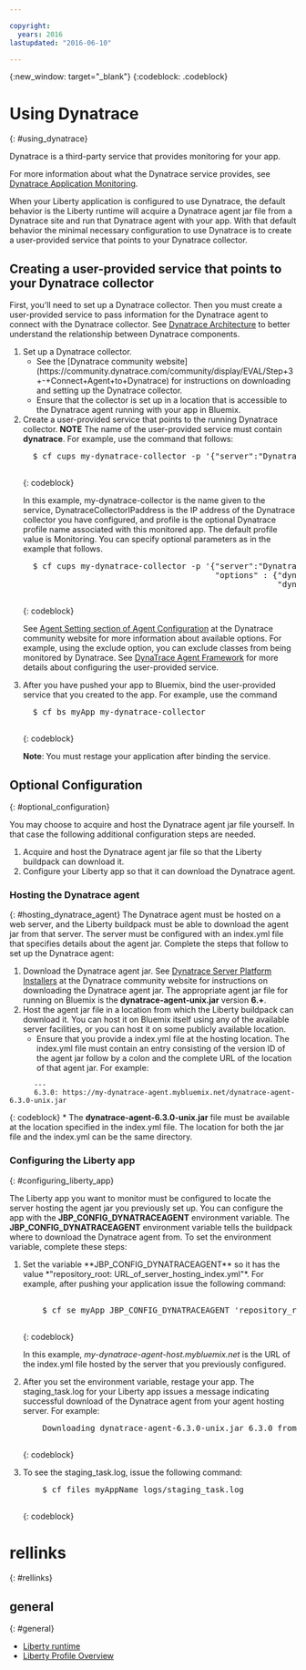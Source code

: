 ```yaml
---

copyright:
  years: 2016
lastupdated: "2016-06-10"

---
```


{:new_window: target="_blank"}
{:codeblock: .codeblock}

# Using Dynatrace
{: #using_dynatrace}

Dynatrace is a third-party service that provides monitoring for your app.

For more information about what the Dynatrace service provides, see [Dynatrace Application Monitoring](http://www.dynatrace.com/en/products/application-monitoring.html).

When your Liberty application is configured to use Dynatrace, the default behavior is the
Liberty runtime will acquire a Dynatrace agent jar file from a Dynatrace site and run
that Dynatrace agent with your app.  With that default behavior the minimal necessary
configuration to use Dynatrace is to create a user-provided service that points to
your Dynatrace collector.

## Creating a user-provided service that points to your Dynatrace collector

First, you'll need to set up a Dynatrace collector.  Then you must create a user-provided
service to pass information for the Dynatrace agent to connect with the Dynatrace collector. See [Dynatrace Architecture](https://community.dynatrace.com/community/display/DOCDT63/Architecture) to better understand the relationship between Dynatrace components.

<ol>
<li>Set up a Dynatrace collector.
  <ul>
  <li>See the [Dynatrace community website](https://community.dynatrace.com/community/display/EVAL/Step+3+-+Connect+Agent+to+Dynatrace) for instructions on downloading and setting up the Dynatrace collector.
  </li>
  <li>Ensure that the collector is set up in a location that is accessible to the Dynatrace agent running with your app in Bluemix.
  </li>
  </ul>
</li>
<li>Create a user-provided service that points to the running Dynatrace collector. <b>NOTE</b> The name of the user-provided service must contain <b>dynatrace</b>.  For example, use the command that follows:

  <pre>
  $ cf cups my-dynatrace-collector -p '{"server":"DynatraceCollectorIPaddress","profile":"Monitoring"}'
  </pre>
  {: codeblock}

In this example, my-dynatrace-collector is the name given to the service, DynatraceCollectorIPaddress is the IP address of the Dynatrace collector you have configured, and profile is the optional Dynatrace profile name associated with this monitored app. The default profile value is Monitoring. You can specify optional parameters as in the example that follows.

  <pre>
  $ cf cups my-dynatrace-collector -p '{"server":"DynatraceCollectorIPaddress","profile":"Monitoring",
                                        "options" : {"dynatrace-parameter-1": "value",
                                                     "dynatrace-parameter-2": "value"}}'
  </pre>
  {: codeblock}

See [Agent Setting section of Agent Configuration](https://community.dynatrace.com/community/display/DOCDT62/Agent+Configuration) at the Dynatrace community website for more information about available options. For example, using the exclude option, you can exclude classes from being monitored by Dynatrace. See [DynaTrace Agent Framework](https://github.com/cloudfoundry/ibm-websphere-liberty-buildpack/blob/master/docs/framework-dynatrace-agent.md) for more details about configuring the user-provided service.
</li>
<li>After you have pushed your app to Bluemix, bind the user-provided service that you created to the app. For example, use the command

  <pre>
  $ cf bs myApp my-dynatrace-collector
  </pre>  
  {: codeblock}

**Note**: You must restage your application after binding the service.
</li>
</ol>

## Optional Configuration
{: #optional_configuration}

You may choose to acquire and host the Dynatrace agent jar file yourself.  In that case the following
additional configuration steps are needed.
1. Acquire and host the Dynatrace agent jar file so that the Liberty buildpack can download it.
2. Configure your Liberty app so that it can download the Dynatrace agent.

### Hosting the Dynatrace agent
{: #hosting_dynatrace_agent}
The Dynatrace agent must be hosted on a web server, and the Liberty buildpack must be able to download the agent jar from that server. The server must be configured with an index.yml file that specifies details about the agent jar. Complete the steps that follow to set up the Dynatrace agent:
  1. Download the Dynatrace agent jar. See [Dynatrace Server Platform Installers](https://community.dynatrace.com/community/display/EVAL/Step+1+-+Download+and+install+Dynatrace) at the Dynatrace community website for instructions on downloading the Dynatrace agent jar. The appropriate agent jar file for running on Bluemix is the **dynatrace-agent-unix.jar** version **6.+**.
  2. Host the agent jar file in a location from which the Liberty buildpack can download it. You can host it on Bluemix itself using any of the available server facilities, or you can host it on some publicly available location.
     * Ensure that you provide a index.yml file at the hosting location. The index.yml file must contain an entry consisting of the version ID of the agent jar follow by a colon and the complete URL of the location of that agent jar. For example:
```
      ---
      6.3.0: https://my-dynatrace-agent.mybluemix.net/dynatrace-agent-6.3.0-unix.jar
```  
{: codeblock}
     * The **dynatrace-agent-6.3.0-unix.jar** file must be available at the location specified in the index.yml file. The location for both the jar file and the index.yml can be the same directory.

### Configuring the Liberty app
{: #configuring_liberty_app}

The Liberty app you want to monitor must be configured to locate the server hosting the agent jar you previously set up. You can configure the app with the **JBP_CONFIG_DYNATRACEAGENT** environment variable. The **JBP_CONFIG_DYNATRACEAGENT** environment variable tells the buildpack where to download the Dynatrace agent from. To set the environment variable, complete these steps:
<ol>
   <li> Set the variable **JBP_CONFIG_DYNATRACEAGENT** so it has the value
   *"repository_root: URL_of_server_hosting_index.yml"*. For example, after pushing your application issue the following command:
  
  <pre>   
    $ cf se myApp JBP_CONFIG_DYNATRACEAGENT 'repository_root: https://my-dynatrace-agent-host.mybluemix.net'
  </pre>
  {: codeblock}

  In this example, *my-dynatrace-agent-host.mybluemix.net* is the URL of the index.yml file hosted by the server that you previously configured.
  </li>
  <li> After you set the environment variable, restage your app. The staging_task.log for your Liberty app issues a message indicating successful download of the Dynatrace agent from your agent hosting server. For example:

  <pre>
    Downloading dynatrace-agent-6.3.0-unix.jar 6.3.0 from https://my-dynatrace-agent-host.mybluemix.net/dynatrace-agent-6.3.0-unix.jar (17.8s)
  </pre>
  {: codeblock}

</li>
<li>To see the staging_task.log, issue the following command:

  <pre>
    $ cf files myAppName logs/staging_task.log
  </pre>  
  {: codeblock}

</li>
</ol>

# rellinks
{: #rellinks}
## general
{: #general}
* [Liberty runtime](index.html)
* [Liberty Profile Overview](http://www-01.ibm.com/support/knowledgecenter/SSAW57_8.5.5/com.ibm.websphere.wlp.nd.doc/ae/cwlp_about.html)
